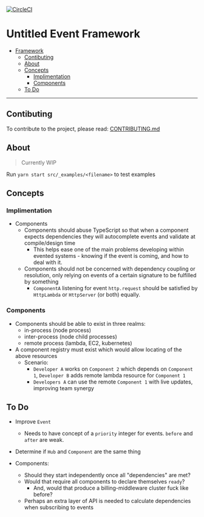 [![CircleCI](https://circleci.com/gh/nfour/event-framework.svg?style=svg)](https://circleci.com/gh/nfour/event-framework)

# Untitled Event Framework

<!-- @import "[TOC]" {cmd="toc" depthFrom=1 depthTo=6 orderedList=false} -->
<!-- code_chunk_output -->

* [Framework](#framework)
	* [Contibuting](#contibuting)
	* [About](#about)
	* [Concepts](#concepts)
		* [Implimentation](#implimentation)
		* [Components](#components)
	* [To Do](#to-do)

<!-- /code_chunk_output -->

----------

## Contibuting

To contribute to the project, please read: [CONTRIBUTING.md](./CONTRIBUTING.md)

## About

> Currently WIP

Run `yarn start src/_examples/<filename>` to test examples

## Concepts

### Implimentation

- Components
  - Components should abuse TypeScript so that when a component expects dependencies they will autocomplete events and validate at compile/design time
    - This helps ease one of the main problems developing within evented systems - knowing if the event is coming, and how to deal with it.
  - Components should not be concerned with dependency coupling or resolution, only relying on events of a certain signature to be fulfilled by something
    - `ComponentA` listening for event `http.request` should be satisfied by `HttpLambda` or `HttpServer` (or both) equally.

### Components
- Components should be able to exist in three realms:
  - in-process (node process)
  - inter-process (node child processes)
  - remote process (lambda, EC2, kubernetes)
- A component registry must exist which would allow locating of the above resources
  - Scenario:
      - `Developer A` works on `Component 2` which depends on `Component 1`, `Developer B` adds remote lambda resource for `Component 1`
      - `Developers A` can use the remote `Component 1` with live updates, improving team synergy


## To Do

- Improve `Event`
  - Needs to have concept of a `priority` integer for events. `before` and `after` are weak.

- Determine if `Hub` and `Component` are the same thing
- Components:
  - Should they start independently once all "dependencies" are met?
  - Would that require all components to declare themselves `ready`?
    - And, would that produce a billing-middleware cluster fuck like before?
  - Perhaps an extra layer of API is needed to calculate dependencies when subscribing to events
